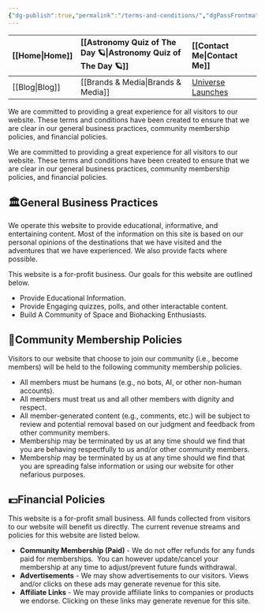 ```yaml
---
{"dg-publish":true,"permalink":"/terms-and-conditions/","dgPassFrontmatter":true,"noteIcon":"","created":"","updated":""}
---
```




<div class="transclusion internal-embed is-loaded"><div class="markdown-embed">



| [[Home\|Home]] | [[Astronomy Quiz of The Day 🪐\|Astronomy Quiz of The Day 🪐]] | [[Contact Me\|Contact Me]]                                |
|:-------- |:-------------------------------- |:--------------------------------------------- |
| [[Blog\|Blog]] | [[Brands & Media\|Brands & Media]]           | [Universe Launches](https://stardashusa.com/) |


</div></div>


We are committed to providing a great experience for all visitors to our website. These terms and conditions have been created to ensure that we are clear in our general business practices, community membership policies, and financial policies.

We are committed to providing a great experience for all visitors to our website. These terms and conditions have been created to ensure that we are clear in our general business practices, community membership policies, and financial policies.

## **🏛️General Business Practices**

We operate this website to provide educational, informative, and entertaining content. Most of the information on this site is based on our personal opinions of the destinations that we have visited and the adventures that we have experienced. We also provide facts where possible.

This website is a for-profit business. Our goals for this website are outlined below.

- Provide Educational Information.
- Provide Engaging quizzes, polls, and other interactable content.
- Build A Community of Space and Biohacking Enthusiasts.

## **💬Community Membership Policies**

Visitors to our website that choose to join our community (i.e., become members) will be held to the following community membership policies.

- All members must be humans (e.g., no bots, AI, or other non-human accounts).
- All members must treat us and all other members with dignity and respect.
- All member-generated content (e.g., comments, etc.) will be subject to review and potential removal based on our judgment and feedback from other community members.
- Membership may be terminated by us at any time should we find that you are behaving respectfully to us and/or other community members.
- Membership may be terminated by us at any time should we find that you are spreading false information or using our website for other nefarious purposes.

## **💵Financial Policies**

This website is a for-profit small business. All funds collected from visitors to our website will benefit us directly. The current revenue streams and policies for this website are listed below.

- **Community Membership (Paid)** - We do not offer refunds for any funds paid for memberships.  You can however update/cancel your membership at any time to adjust/prevent future funds withdrawal.
- **Advertisements** - We may show advertisements to our visitors. Views and/or clicks on these ads may generate revenue for this site.
- **Affiliate Links** - We may provide affiliate links to companies or products we endorse. Clicking on these links may generate revenue for this site.